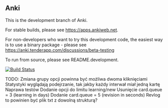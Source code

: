 Anki
-------------------------------------

This is the development branch of Anki.

For stable builds, please see https://apps.ankiweb.net.

For non-developers who want to try this development code,
the easiest way is to use a binary package - please see
https://anki.tenderapp.com/discussions/beta-testing

To run from source, please see README.development.

[![Build Status](https://travis-ci.org/dae/anki.svg?branch=master)](https://travis-ci.org/dae/anki)



TODO:
Zmiana grupy opcji powinna być możliwa dwoma kliknięciami
Statystyki wyglądają podejrzanie, tak jakby każdy interwał miał jedną kartę
Naprawa testów
Dodanie opcji do limitu learning/new
Usunięcie card.queue = 3 (learning in days)
Dodanie card.queue = 5 (revision in seconds)
Revlog to powinien być plik txt z dowolną strukturą?